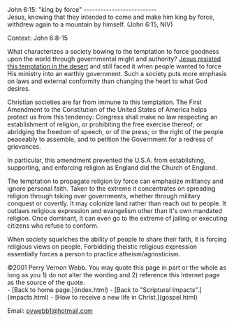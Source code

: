  <head> <title>(PVW) John 6:15: "king by force;</title> <meta content="IE=9" http-equiv="X-UA-Compatible"></meta> <link href="css/page_style.css" rel="stylesheet" type="text/css"></link> </head><body><div class="page_style">John 6:15: "king by force"
--------------------------

<div class="p">Jesus, knowing that they intended to come and make him king by force, withdrew again to a mountain by himself. (John 6:15, NIV)

 Context: John 6:8-15</div>What characterizes a society bowing to the temptation to force goodness upon the world through governmental might and authority? [Jesus resisted this temptation in the desert](temptation.html) and still faced it when people wanted to force His ministry into an earthly government. Such a society puts more emphasis on laws and external conformity than changing the heart to what God desires.

<div class="p">Christian societies are far from immune to this temptation. The First Amendment to the Constitution of the United States of America helps protect us from this tendency: Congress shall make no law respecting an establishment of religion, or prohibiting the free exercise thereof; or abridging the freedom of speech, or of the press; or the right of the people peaceably to assemble, and to petition the Government for a redress of grievances.

 In particular, this amendment prevented the U.S.A. from establishing, supporting, and enforcing religion as England did the Church of England.</div>The temptation to propagate religion by force can emphasize militancy and ignore personal faith. Taken to the extreme it concentrates on spreading religion through taking over governments, whether through military conquest or covertly. It may colonize land rather than reach out to people. It outlaws religious expression and evangelism other than it's own mandated religion. Once dominant, it can even go to the extreme of jailing or executing citizens who refuse to conform.

When society squelches the ability of people to share their faith, it is forcing religious views on people. Forbidding theistic religious expression essentially forces a person to practice atheism/agnosticism.

<div class="copy">©2001 Perry Vernon Webb. You may quote this page in part or the whole as long as you
 1) do not alter the wording and
 2) reference this Internet page as the source of the quote.</div>  </div>- [Back to home page.](index.html)
- [Back to "Scriptural Impacts".](impacts.html)
- [How to receive a new life in Christ.](gospel.html)

Email: [pvwebb1@hotmail.com](mailto:pvwebb1@hotmail.com)

